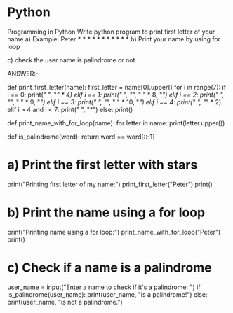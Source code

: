 # Python
Programming in Python
Write python program to print first letter of your name 
a) Example: Peter
               *      *
               *             *
               *              *
               *      *
               *
               *
               *
b) Print your name by using for loop

c) check the user name is palindrome or not

ANSWER:-

def print_first_letter(name):
    first_letter = name[0].upper()
    for i in range(7):
        if i == 0:
            print("  ", "*" * 4)
        elif i == 1:
            print("  ", "*", " " * 8, "*")
        elif i == 2:
            print("  ", "*", " " * 9, "*")
        elif i == 3:
            print("  ", "*", " " * 10, "*")
        elif i == 4:
            print("  ", "*" * 2)
        elif i > 4 and i < 7:
            print("  ", "*")
        else:
            print()

def print_name_with_for_loop(name):
    for letter in name:
        print(letter.upper())

def is_palindrome(word):
    return word == word[::-1]

# a) Print the first letter with stars
print("Printing first letter of my name:")
print_first_letter("Peter")
print()

# b) Print the name using a for loop
print("Printing name using a for loop:")
print_name_with_for_loop("Peter")
print()

# c) Check if a name is a palindrome
user_name = input("Enter a name to check if it's a palindrome: ")
if is_palindrome(user_name):
    print(user_name, "is a palindrome!")
else:
    print(user_name, "is not a palindrome.")
